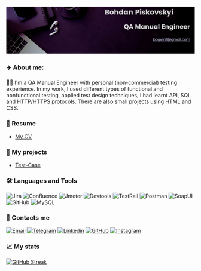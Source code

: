 [![Header](https://github.com/Norize49/Norize49/blob/main/assets/Bohdan%20Piskovskyi.jpg)](https://www.linkedin.com/in/bohdan-piskovskyi-65984a23a/)

### :airplane: About me:
:technologist: I'm a QA Manual Engineer with personal (non-commercial) testing experience. In my work, I used different types of functional and nonfunctional testing, applied test design techniques, I had learnt API, SQL and HTTP/HTTPS protocols. There are also small projects using HTML and CSS.

### :page_facing_up: Resume
-  [My CV](https://drive.google.com/file/d/120UltEQ1cG6zm9nL54SYRl22OKZFjDOR/view?usp=sharing)

### :bookmark_tabs: My projects
-  [Test-Case](https://github.com/Norize49/Test-Case)
### :hammer_and_wrench: Languages and Tools
![Jira](https://img.shields.io/badge/Jira-A6E7FF?style=for-the-badge&logo=Jirasoftware&logoColor=blue)
![Confluence](https://img.shields.io/badge/Confluence-A6E7FF?style=for-the-badge&logo=Confluence&logoColor=blue)
![Jmeter](https://img.shields.io/badge/Jmeter-A6E7FF?style=for-the-badge&logo=ApacheJMeter&logoColor=D3462D)
![Devtools](https://img.shields.io/badge/Devtools-A6E7FF?style=for-the-badge&logo=GoogleChrome)
![TestRail](https://img.shields.io/badge/TestRail-A6E7FF?style=for-the-badge&logo=AllTrails)
![Postman](https://img.shields.io/badge/Postman-A6E7FF?style=for-the-badge&logo=Postman)
![SoapUI](https://img.shields.io/badge/SoapUI-A6E7FF?style=for-the-badge&logo=FastAPI&logoColor=FCDC00)
![GitHub](https://img.shields.io/badge/GitHub-A6E7FF?style=for-the-badge&logo=GitHub&logoColor=black)
![MySQL](https://img.shields.io/badge/MySQL-A6E7FF?style=for-the-badge&logo=MySQL)
### :link: Contacts me
[![Email](https://img.shields.io/badge/Email-A6E7FF?style=for-the-badge&logo=gmail)](mailto:bogxmll@gmail.com)
[![Telegram](https://img.shields.io/badge/Telegram-A6E7FF?style=for-the-badge&logo=Telegram)](https://t.me/Norize94)
[![Linkedin](https://img.shields.io/badge/Linkedin-A6E7FF?style=for-the-badge&logo=LinkedIn&logoColor=blue)](https://www.linkedin.com/in/bohdan-piskovskyi-65984a23a/)
[![GitHub](https://img.shields.io/badge/GitHub-A6E7FF?style=for-the-badge&logo=GitHub&logoColor=black)](https://github.com/Norize49)
[![Instagram](https://img.shields.io/badge/Instagram-A6E7FF?style=for-the-badge&logo=Instagram)](https://www.instagram.com/norize94/)

### :chart_with_upwards_trend: My stats
[![GitHub Streak](http://github-readme-streak-stats.herokuapp.com?user=Norize49)](https://git.io/streak-stats)